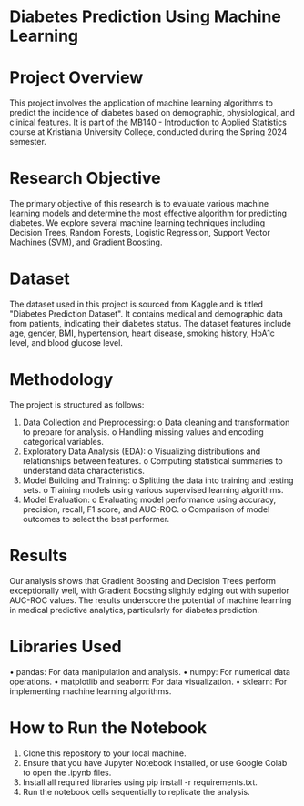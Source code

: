 # Diabetes Prediction Using Machine Learning
# Project Overview
This project involves the application of machine learning algorithms to predict the incidence of diabetes based on demographic, physiological, and clinical features. It is part of the MB140 - Introduction to Applied Statistics course at Kristiania University College, conducted during the Spring 2024 semester.
# Research Objective
The primary objective of this research is to evaluate various machine learning models and determine the most effective algorithm for predicting diabetes. We explore several machine learning techniques including Decision Trees, Random Forests, Logistic Regression, Support Vector Machines (SVM), and Gradient Boosting.
# Dataset
The dataset used in this project is sourced from Kaggle and is titled "Diabetes Prediction Dataset". It contains medical and demographic data from patients, indicating their diabetes status. The dataset features include age, gender, BMI, hypertension, heart disease, smoking history, HbA1c level, and blood glucose level.
# Methodology
The project is structured as follows:
1.	Data Collection and Preprocessing:
o	Data cleaning and transformation to prepare for analysis.
o	Handling missing values and encoding categorical variables.
2.	Exploratory Data Analysis (EDA):
o	Visualizing distributions and relationships between features.
o	Computing statistical summaries to understand data characteristics.
3.	Model Building and Training:
o	Splitting the data into training and testing sets.
o	Training models using various supervised learning algorithms.
4.	Model Evaluation:
o	Evaluating model performance using accuracy, precision, recall, F1 score, and AUC-ROC.
o	Comparison of model outcomes to select the best performer.
# Results
Our analysis shows that Gradient Boosting and Decision Trees perform exceptionally well, with Gradient Boosting slightly edging out with superior AUC-ROC values. The results underscore the potential of machine learning in medical predictive analytics, particularly for diabetes prediction.
# Libraries Used
•	pandas: For data manipulation and analysis.
•	numpy: For numerical data operations.
•	matplotlib and seaborn: For data visualization.
•	sklearn: For implementing machine learning algorithms.
# How to Run the Notebook
1.	Clone this repository to your local machine.
2.	Ensure that you have Jupyter Notebook installed, or use Google Colab to open the .ipynb files.
3.	Install all required libraries using pip install -r requirements.txt.
4.	Run the notebook cells sequentially to replicate the analysis.

